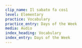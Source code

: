 ```yaml
---
clip_name: Il sabato fa così
level: Elementary
practice: Vocabulary
practice_entry: Days of the Week
media: Audio
index_heading: Vocabulary
index_entry: Days of the Week
---
```

